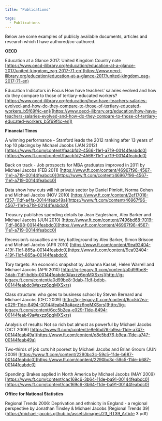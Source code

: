 ```yaml
---
title: "Publications"

tags:
  - Publications
---
```


Below are some examples of publicly available documents, articles and research which I have authored/co-authored.

**OECD**  

Education at a Glance 2017: United Kingdom Country note  
[https://www.oecd-ilibrary.org/education/education-at-a-glance-2017/united-kingdom_eag-2017-71-en](https://www.oecd-ilibrary.org/education/education-at-a-glance-2017/united-kingdom_eag-2017-71-en)

Education Indicators in Focus How have teachers’ salaries evolved and how do they compare to those of tertiary-educated workers?
[https://www.oecd-ilibrary.org/education/how-have-teachers-salaries-evolved-and-how-do-they-compare-to-those-of-tertiary-educated-workers_b5f69f4c-en]([https://www.oecd-ilibrary.org/education/how-have-teachers-salaries-evolved-and-how-do-they-compare-to-those-of-tertiary-educated-workers_b5f69f4c-en])

**Financial Times**

A winning performance - Stanford leads the 2012 ranking after 13 years of top 10 placings by Michael Jacobs (JAN 2012)
[https://www.ft.com/content/faacbfd2-4566-11e1-a719-00144feabdc0](https://www.ft.com/content/faacbfd2-4566-11e1-a719-00144feabdc0)

Back on track - Job prospects for MBA graduates improved in 2011 by Michael Jacobs (FEB 2011)
[https://www.ft.com/content/46967f96-4567-11e1-a719-00144feabdc0](https://www.ft.com/content/46967f96-4567-11e1-a719-00144feabdc0)

Data show how cuts will hit private sector by Daniel Pimlott, Norma Cohen and Michael Jacobs (NOV 2010)
[https://www.ft.com/content/2ef17016-f357-11df-a4fa-00144feab49a](https://www.ft.com/content/46967f96-4567-11e1-a719-00144feabdc0)

Treasury publishes spending details by Jean Eaglesham, Alex Barker and Michael Jacobs (JUN 2010)
[https://www.ft.com/content/7496bd68-7019-11df-8698-00144feabdc0](https://www.ft.com/content/46967f96-4567-11e1-a719-00144feabdc0)

Recession’s casualties are key battleground by Alex Barker, Simon Briscoe and Michael Jacobs (APR 2010)
[https://www.ft.com/content/9ea92404-419f-11df-865a-00144feabdc0](https://www.ft.com/content/9ea92404-419f-11df-865a-00144feabdc0)

Tory targets: An economic snapshot by Johanna Kassel, Helen Warrell and Michael Jacobs (APR 2010)
[http://ig-legacy.ft.com/content/a0d99be8-3dab-11df-bdbb-00144feabdc0#axzz6pqMXSxrs](http://ig-legacy.ft.com/content/a0d99be8-3dab-11df-bdbb-00144feabdc0#axzz6pqMXSxrs)

Class structure: who goes to business school by Steven Bernard and Michael Jacobs (DEC 2009)
[http://ig-legacy.ft.com/content/6cc5b2ea-e029-11de-8494-00144feab49a#axzz6pqMXSxrs](http://ig-legacy.ft.com/content/6cc5b2ea-e029-11de-8494-00144feab49a#axzz6pqMXSxrs)

Analysis of results: Not so rich but almost as powerful by Michael Jacobs (OCT 2009)
[https://www.ft.com/content/e8e5bd76-b9ea-11de-a747-00144feab49a](https://www.ft.com/content/e8e5bd76-b9ea-11de-a747-00144feab49a)

Two-thirds of job cuts hit poorest by Michael Jacobs and Brian Groom (JUN 2009)
[https://www.ft.com/content/2290bc3c-59c5-11de-b687-00144feabdc0](https://www.ft.com/content/2290bc3c-59c5-11de-b687-00144feabdc0)

Spending: Brakes applied in North America by Michael Jacobs (MAY 2009)
[https://www.ft.com/content/cac169c6-3b64-11de-ba91-00144feabdc0](https://www.ft.com/content/cac169c6-3b64-11de-ba91-00144feabdc0)

**Office for National Statistics**  

Regional Trends 2006: Deprivation and ethnicity in England - a regional perspective by Jonathan Tinsley & Michael Jacobs
[Regional Trends 39](https://michael-jacobs.github.io/assets/images/23_RT39_Article 3.pdf)

